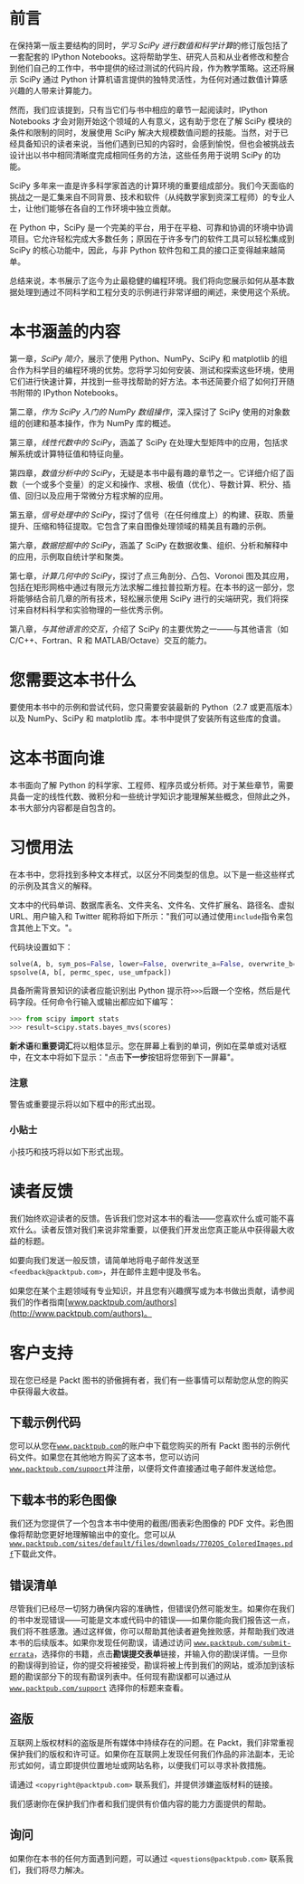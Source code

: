 # 前言

在保持第一版主要结构的同时，*学习 SciPy 进行数值和科学计算*的修订版包括了一套配套的 IPython Notebooks。这将帮助学生、研究人员和从业者修改和整合到他们自己的工作中，书中提供的经过测试的代码片段，作为教学策略。这还将展示 SciPy 通过 Python 计算机语言提供的独特灵活性，为任何对通过数值计算感兴趣的人带来计算能力。

然而，我们应该提到，只有当它们与书中相应的章节一起阅读时，IPython Notebooks 才会对刚开始这个领域的人有意义，这有助于您在了解 SciPy 模块的条件和限制的同时，发展使用 SciPy 解决大规模数值问题的技能。当然，对于已经具备知识的读者来说，当他们遇到已知的内容时，会感到愉悦，但也会被挑战去设计出以书中相同清晰度完成相同任务的方法，这些任务用于说明 SciPy 的功能。

SciPy 多年来一直是许多科学家首选的计算环境的重要组成部分。我们今天面临的挑战之一是汇集来自不同背景、技术和软件（从纯数学家到资深工程师）的专业人士，让他们能够在各自的工作环境中独立贡献。

在 Python 中，SciPy 是一个完美的平台，用于在平稳、可靠和协调的环境中协调项目。它允许轻松完成大多数任务；原因在于许多专门的软件工具可以轻松集成到 SciPy 的核心功能中，因此，与非 Python 软件包和工具的接口正变得越来越简单。

总结来说，本书展示了迄今为止最稳健的编程环境。我们将向您展示如何从基本数据处理到通过不同科学和工程分支的示例进行非常详细的阐述，来使用这个系统。

# 本书涵盖的内容

第一章，*SciPy 简介*，展示了使用 Python、NumPy、SciPy 和 matplotlib 的组合作为科学目的编程环境的优势。您将学习如何安装、测试和探索这些环境，使用它们进行快速计算，并找到一些寻找帮助的好方法。本书还简要介绍了如何打开随书附带的 IPython Notebooks。

第二章，*作为 SciPy 入门的 NumPy 数组操作*，深入探讨了 SciPy 使用的对象数组的创建和基本操作，作为 NumPy 库的概述。

第三章，*线性代数中的 SciPy*，涵盖了 SciPy 在处理大型矩阵中的应用，包括求解系统或计算特征值和特征向量。

第四章，*数值分析中的 SciPy*，无疑是本书中最有趣的章节之一。它详细介绍了函数（一个或多个变量）的定义和操作、求根、极值（优化）、导数计算、积分、插值、回归以及应用于常微分方程求解的应用。

第五章，*信号处理中的 SciPy*，探讨了信号（在任何维度上）的构建、获取、质量提升、压缩和特征提取。它包含了来自图像处理领域的精美且有趣的示例。

第六章，*数据挖掘中的 SciPy*，涵盖了 SciPy 在数据收集、组织、分析和解释中的应用，示例取自统计学和聚类。

第七章，*计算几何中的 SciPy*，探讨了点三角剖分、凸包、Voronoi 图及其应用，包括在矩形网格中通过有限元方法求解二维拉普拉斯方程。在本书的这一部分，您将能够结合前几章的所有技术，轻松展示使用 SciPy 进行的尖端研究，我们将探讨来自材料科学和实验物理的一些优秀示例。

第八章，*与其他语言的交互*，介绍了 SciPy 的主要优势之一——与其他语言（如 C/C++、Fortran、R 和 MATLAB/Octave）交互的能力。

# 您需要这本书什么

要使用本书中的示例和尝试代码，您只需要安装最新的 Python（2.7 或更高版本）以及 NumPy、SciPy 和 matplotlib 库。本书中提供了安装所有这些库的食谱。

# 这本书面向谁

本书面向了解 Python 的科学家、工程师、程序员或分析师。对于某些章节，需要具备一定的线性代数、微积分和一些统计学知识才能理解某些概念，但除此之外，本书大部分内容都是自包含的。

# 习惯用法

在本书中，您将找到多种文本样式，以区分不同类型的信息。以下是一些这些样式的示例及其含义的解释。

文本中的代码单词、数据库表名、文件夹名、文件名、文件扩展名、路径名、虚拟 URL、用户输入和 Twitter 昵称将如下所示："我们可以通过使用`include`指令来包含其他上下文。"。

代码块设置如下：

```py
solve(A, b, sym_pos=False, lower=False, overwrite_a=False, overwrite_b=False, debug=False)
spsolve(A, b[, permc_spec, use_umfpack])
```

具备所需背景知识的读者应能识别出 Python 提示符`>>>`后跟一个空格，然后是代码字段。任何命令行输入或输出都应如下编写：

```py
>>> from scipy import stats
>>> result=scipy.stats.bayes_mvs(scores)

```

**新术语**和**重要词汇**将以粗体显示。您在屏幕上看到的单词，例如在菜单或对话框中，在文本中将如下显示："点击**下一步**按钮将您带到下一屏幕"。

### 注意

警告或重要提示将以如下框中的形式出现。

### 小贴士

小技巧和技巧将以如下形式出现。

# 读者反馈

我们始终欢迎读者的反馈。告诉我们您对这本书的看法——您喜欢什么或可能不喜欢什么。读者反馈对我们来说非常重要，以便我们开发出您真正能从中获得最大收益的标题。

如要向我们发送一般反馈，请简单地将电子邮件发送至 `<feedback@packtpub.com>`，并在邮件主题中提及书名。

如果您在某个主题领域有专业知识，并且您有兴趣撰写或为本书做出贡献，请参阅我们的作者指南[www.packtpub.com/authors](http://www.packtpub.com/authors)。

# 客户支持

现在您已经是 Packt 图书的骄傲拥有者，我们有一些事情可以帮助您从您的购买中获得最大收益。

## 下载示例代码

您可以从您在[`www.packtpub.com`](http://www.packtpub.com)的账户中下载您购买的所有 Packt 图书的示例代码文件。如果您在其他地方购买了这本书，您可以访问[`www.packtpub.com/support`](http://www.packtpub.com/support)并注册，以便将文件直接通过电子邮件发送给您。

## 下载本书的彩色图像

我们还为您提供了一个包含本书中使用的截图/图表彩色图像的 PDF 文件。彩色图像将帮助您更好地理解输出中的变化。您可以从[`www.packtpub.com/sites/default/files/downloads/7702OS_ColoredImages.pdf`](https://www.packtpub.com/sites/default/files/downloads/7702OS_ColoredImages.pdf)下载此文件。

## 错误清单

尽管我们已经尽一切努力确保内容的准确性，但错误仍然可能发生。如果你在我们的书中发现错误——可能是文本或代码中的错误——如果你能向我们报告这一点，我们将不胜感激。通过这样做，你可以帮助其他读者避免挫败感，并帮助我们改进本书的后续版本。如果你发现任何勘误，请通过访问 [`www.packtpub.com/submit-errata`](http://www.packtpub.com/submit-errata)，选择你的书籍，点击**勘误提交表单**链接，并输入你的勘误详情。一旦你的勘误得到验证，你的提交将被接受，勘误将被上传到我们的网站，或添加到该标题的勘误部分下的现有勘误列表中。任何现有勘误都可以通过从 [`www.packtpub.com/support`](http://www.packtpub.com/support) 选择你的标题来查看。

## 盗版

互联网上版权材料的盗版是所有媒体中持续存在的问题。在 Packt，我们非常重视保护我们的版权和许可证。如果你在互联网上发现任何我们作品的非法副本，无论形式如何，请立即提供位置地址或网站名称，以便我们可以寻求补救措施。

请通过 `<copyright@packtpub.com>` 联系我们，并提供涉嫌盗版材料的链接。

我们感谢你在保护我们作者和我们提供有价值内容的能力方面提供的帮助。

## 询问

如果你在本书的任何方面遇到问题，可以通过 `<questions@packtpub.com>` 联系我们，我们将尽力解决。
